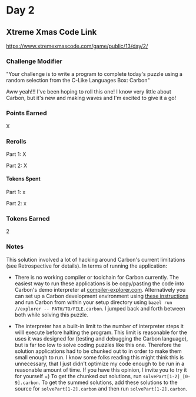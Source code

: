 # Day 2

## Xtreme Xmas Code Link

https://www.xtremexmascode.com/game/public/13/day/2/

### Challenge Modifier

"Your challenge is to write a program to complete today's puzzle using a random selection from the C-Like Languages Box: Carbon"

Aww yeah!!! I've been hoping to roll this one! I know very little about Carbon, but it's new and making waves and I'm excited to give it a go!

### Points Earned

X

### Rerolls

Part 1: X

Part 2: X

#### Tokens Spent

Part 1: x

Part 2: x

### Tokens Earned

2

### Notes

This solution involved a lot of hacking around Carbon's current limitations (see Retrospective for details). In terms of running the application:

- There is no working compiler or toolchain for Carbon currently. The easiest way to run these applications is be copy/pasting the code into Carbon's demo interpreter at [compiler-explorer.com](https://carbon.compiler-explorer.com/). Alternatively you can set up a Carbon development environment using [these instructions](https://github.com/carbon-language/carbon-lang/blob/trunk/docs/project/contribution_tools.md) and run Carbon from within your setup directory using `bazel run //explorer -- PATH/TO/FILE.carbon`. I jumped back and forth between both while solving this puzzle.

- The interpreter has a built-in limit to the number of interpreter steps it willl execute before halting the program. This limit is reasonable for the uses it was designed for (testing and debugging the Carbon language), but is far too low to solve coding puzzles like this one. Therefore the solution applications had to be chunked out to in order to make them small enough to run. I know some folks reading this might think this is unnecessary, that I just didn't optimize my code enough to be run in a reasonable amount of time. If you have this opinion, I invite you to try it for yourself =) To get the chunked out solutions, run `solvePart[1-2]_[0-9].carbon`. To get the summed solutions, add these solutions to the source for `solvePart[1-2].carbon` and then run `solvePart[1-2].carbon`.
